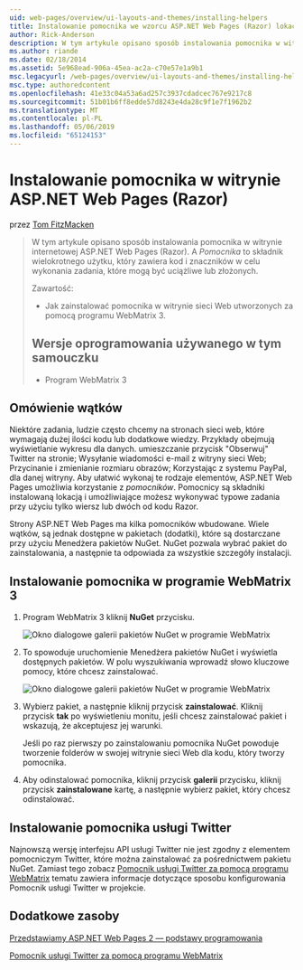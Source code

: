 ```yaml
---
uid: web-pages/overview/ui-layouts-and-themes/installing-helpers
title: Instalowanie pomocnika we wzorcu ASP.NET Web Pages (Razor) lokacji | Dokumentacja firmy Microsoft
author: Rick-Anderson
description: W tym artykule opisano sposób instalowania pomocnika w witrynie internetowej ASP.NET Web Pages (Razor). Pomocnik jest komponentów wielokrotnego użytku, obejmującą kodu i znaczników w celu na...
ms.author: riande
ms.date: 02/18/2014
ms.assetid: 5e968ead-906a-45ea-ac2a-c70e57e1a9b1
msc.legacyurl: /web-pages/overview/ui-layouts-and-themes/installing-helpers
msc.type: authoredcontent
ms.openlocfilehash: 41e33c04a53a6ad257c3937cdadcec767e9217c8
ms.sourcegitcommit: 51b01b6ff8edde57d8243e4da28c9f1e7f1962b2
ms.translationtype: MT
ms.contentlocale: pl-PL
ms.lasthandoff: 05/06/2019
ms.locfileid: "65124153"
---
```

# <a name="installing-a-helper-in-an-aspnet-web-pages-razor-site"></a>Instalowanie pomocnika w witrynie ASP.NET Web Pages (Razor)

przez [Tom FitzMacken](https://github.com/tfitzmac)

> W tym artykule opisano sposób instalowania pomocnika w witrynie internetowej ASP.NET Web Pages (Razor). A *Pomocnika* to składnik wielokrotnego użytku, który zawiera kod i znaczników w celu wykonania zadania, które mogą być uciążliwe lub złożonych.
> 
> Zawartość:
> 
> - Jak zainstalować pomocnika w witrynie sieci Web utworzonych za pomocą programu WebMatrix 3.
>   
> 
> ## <a name="software-versions-used-in-the-tutorial"></a>Wersje oprogramowania używanego w tym samouczku
> 
> 
> - Program WebMatrix 3

## <a name="overview-of-helpers"></a>Omówienie wątków

Niektóre zadania, ludzie często chcemy na stronach sieci web, które wymagają dużej ilości kodu lub dodatkowe wiedzy. Przykłady obejmują wyświetlanie wykresu dla danych. umieszczanie przycisk "Obserwuj" Twitter na stronie; Wysyłanie wiadomości e-mail z witryny sieci Web; Przycinanie i zmienianie rozmiaru obrazów; Korzystając z systemu PayPal, dla danej witryny. Aby ułatwić wykonaj te rodzaje elementów, ASP.NET Web Pages umożliwia korzystanie z *pomocników*. Pomocnicy są składniki instalowaną lokacją i umożliwiające możesz wykonywać typowe zadania przy użyciu tylko wiersz lub dwóch od kodu Razor.

Strony ASP.NET Web Pages ma kilka pomocników wbudowane. Wiele wątków, są jednak dostępne w pakietach (dodatki), które są dostarczane przy użyciu Menedżera pakietów NuGet. NuGet pozwala wybrać pakiet do zainstalowania, a następnie ta odpowiada za wszystkie szczegóły instalacji.

## <a name="installing-a-helper-in-webmatrix-3"></a>Instalowanie pomocnika w programie WebMatrix 3

1. Program WebMatrix 3 kliknij **NuGet** przycisku.

    ![Okno dialogowe galerii pakietów NuGet w programie WebMatrix](installing-helpers/_static/image1.png)
2. To spowoduje uruchomienie Menedżera pakietów NuGet i wyświetla dostępnych pakietów. W polu wyszukiwania wprowadź słowo kluczowe pomocy, które chcesz zainstalować.

    ![Okno dialogowe galerii pakietów NuGet w programie WebMatrix](installing-helpers/_static/image2.png)
3. Wybierz pakiet, a następnie kliknij przycisk **zainstalować**. Kliknij przycisk **tak** po wyświetleniu monitu, jeśli chcesz zainstalować pakiet i wskazują, że akceptujesz jej warunki.

     Jeśli po raz pierwszy po zainstalowaniu pomocnika NuGet powoduje tworzenie folderów w swojej witrynie sieci Web dla kodu, który tworzy pomocnika.
4. Aby odinstalować pomocnika, kliknij przycisk **galerii** przycisku, kliknij przycisk **zainstalowane** kartę, a następnie wybierz pakiet, który chcesz odinstalować.

## <a name="installing-the-twitter-helper"></a>Instalowanie pomocnika usługi Twitter

Najnowszą wersję interfejsu API usługi Twitter nie jest zgodny z elementem pomocniczym Twitter, które można zainstalować za pośrednictwem pakietu NuGet. Zamiast tego zobacz [Pomocnik usługi Twitter za pomocą programu WebMatrix](twitter-helper.md) tematu zawiera informacje dotyczące sposobu konfigurowania Pomocnik usługi Twitter w projekcie.

<a id="Additional_Resources"></a>
## <a name="additional-resources"></a>Dodatkowe zasoby

[Przedstawiamy ASP.NET Web Pages 2 — podstawy programowania](../getting-started/introducing-razor-syntax-c.md)

[Pomocnik usługi Twitter za pomocą programu WebMatrix](twitter-helper.md)
